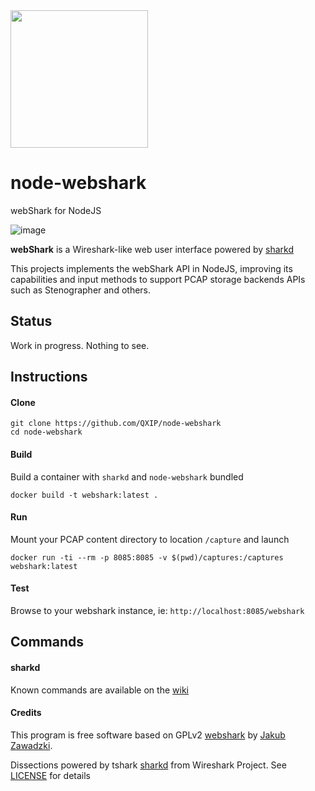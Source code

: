 <img src=https://user-images.githubusercontent.com/1423657/58752485-dd646c00-84af-11e9-94e9-c18529103638.png width=220>

# node-webshark
webShark for NodeJS

![image](https://user-images.githubusercontent.com/1423657/58755588-094f1400-84e7-11e9-9a3e-b2dfb27b6d74.png)

**webShark** is a Wireshark-like web user interface powered by [sharkd](https://wiki.wireshark.org/Development/sharkd) 

This projects implements the webShark API in NodeJS, improving its capabilities and input methods to support PCAP storage backends APIs such as Stenographer and others.

## Status
Work in progress. Nothing to see.


## Instructions
#### Clone
```
git clone https://github.com/QXIP/node-webshark
cd node-webshark
```
#### Build
Build a container with `sharkd` and `node-webshark` bundled
```
docker build -t webshark:latest .
```
#### Run
Mount your PCAP content directory to location `/capture` and launch
```
docker run -ti --rm -p 8085:8085 -v $(pwd)/captures:/captures webshark:latest
```
#### Test
Browse to your webshark instance, ie: `http://localhost:8085/webshark`

## Commands
#### sharkd
Known commands are available on the [wiki](https://github.com/QXIP/node-webshark/wiki)

#### Credits
This program is free software based on GPLv2 [webshark](https://bitbucket.org/jwzawadzki/webshark) by [Jakub Zawadzki](https://bitbucket.org/jwzawadzki). 

Dissections powered by tshark [sharkd](https://wiki.wireshark.org/Development/sharkd) from Wireshark Project. See [LICENSE](https://github.com/QXIP/node-webshark/blob/master/LICENSE) for details

